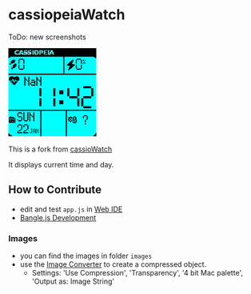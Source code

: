 # cassiopeiaWatch

ToDo: new screenshots

![Screenshot](screens/screenshot.png)

This is a fork from [cassioWatch](https://github.com/espruino/BangleApps/tree/master/apps/cassioWatch)

It displays current time and day.

## How to Contribute

* edit and test `app.js` in [Web IDE](https://www.espruino.com/ide/?emulator)
* [Bangle.js Development](https://www.espruino.com/Bangle.js+Development)

### Images

* you can find the images in folder `images`
* use the [Image Converter](https://www.espruino.com/Image+Converter) to create a compressed object.
    * Settings: 'Use Compression', 'Transparency', '4 bit Mac palette', 'Output as: Image String'